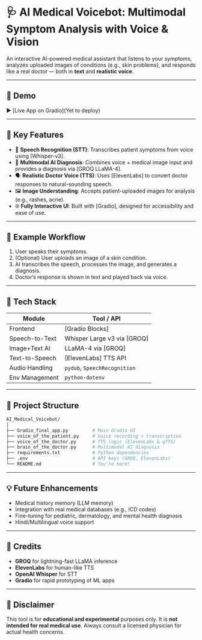 # 🩺 AI Medical Voicebot: Multimodal Symptom Analysis with Voice & Vision

An interactive AI-powered medical assistant that listens to your symptoms, analyzes uploaded images of conditions (e.g., skin problems), and responds like a real doctor — both in **text** and **realistic voice**.

---

## 🚀 Demo

▶️ [Live App on Gradio](Yet to deploy) 

---

## 🎯 Key Features

- 🎤 **Speech Recognition (STT)**: Transcribes patient symptoms from voice using [Whisper-v3].
- 🧠 **Multimodal AI Diagnosis**: Combines voice + medical image input and provides a diagnosis via [GROQ LLaMA-4].
- 🗣️ **Realistic Doctor Voice (TTS)**: Uses [ElevenLabs] to convert doctor responses to natural-sounding speech.
- 🖼️ **Image Understanding**: Accepts patient-uploaded images for analysis (e.g., rashes, acne).
- 🌐 **Fully Interactive UI**: Built with [Gradio], designed for accessibility and ease of use.

---

## 🧪 Example Workflow

1. User speaks their symptoms.
2. (Optional) User uploads an image of a skin condition.
3. AI transcribes the speech, processes the image, and generates a diagnosis.
4. Doctor’s response is shown in text and played back via voice.

---

## 🧰 Tech Stack

| Module           | Tool / API                    |
|------------------|-------------------------------|
| Frontend         | [Gradio Blocks]               |
| Speech-to-Text   | Whisper Large v3 via [GROQ]   |
| Image+Text AI    | LLaMA-4 via [GROQ]            |
| Text-to-Speech   | [ElevenLabs] TTS API          |
| Audio Handling   | `pydub`, `SpeechRecognition`  |
| Env Management   | `python-dotenv`               |

---

## 📁 Project Structure

```bash
AI_Medical_Voicebot/
│
├── Gradio_final_app.py         # Main Gradio UI
├── voice_of_the_patient.py     # Voice recording + transcription
├── voice_of_the_doctor.py      # TTS logic (ElevenLabs & gTTS)
├── brain_of_the_doctor.py      # Multimodal AI diagnosis
├── requirements.txt            # Python dependencies
├── .env                        # API keys (GROQ, ElevenLabs)
└── README.md                   # You're here!
```
---

## 💡 Future Enhancements

- Medical history memory (LLM memory)
- Integration with real medical databases (e.g., ICD codes)
- Fine-tuning for pediatric, dermatology, and mental health diagnosis
- Hindi/Multilingual voice support

---

## 🤝 Credits

- **GROQ** for lightning-fast LLaMA inference
- **ElevenLabs** for human-like TTS
- **OpenAI Whisper** for STT
- **Gradio** for rapid prototyping of ML apps

---

## 🧠 Disclaimer

This tool is for **educational and experimental** purposes only. It is **not intended for real medical use**. Always consult a licensed physician for actual health concerns.
